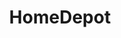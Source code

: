 ---
title: HomeDepot
crosslinks:
- tipofmytongue
- philadelphia
- HD
- LateStageCapitalism
- OSHA
- BattleNetwork
- MildlyVandalised
- halloween
- dontdeadopeninside
---
